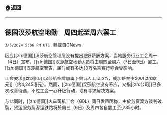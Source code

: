 ###  [:house:返回](README.md)
---


## 德国汉莎航空地勤　周四起至周六罢工
`3/5/2024 5:06 PM UTC ` [轉載自GNews](https://gnews.org/articles/2367830)

因应[[zh:德国]]汉莎航空管理层没有提出更好薪酬方案，当地服务行业工会周一（4日）宣布，[[zh:德国]]汉莎航空地勤人员将由周四至周六（7日至9日）罢工。[[zh:德国]]汉莎航空警告，届时或有多达20万名乘客行程会受影响。

工会要求[[zh:德国]]汉莎航空增加属下会员人工12.5%，或加薪至少500[[zh:欧元]]（约4,245港元）。然而，[[zh:德国]]汉莎航空没有答应，又指[[zh:公司]]已多次改善待遇，不过工会一心升级行动，没有寻求解决方案。

与此同时，[[zh:德国]]火车司机工会（GDL）同日发声明称，由於劳资双方谈判破裂，货运服务及客运铁路将於周三（6日）及周四各自罢工至少35小时。
